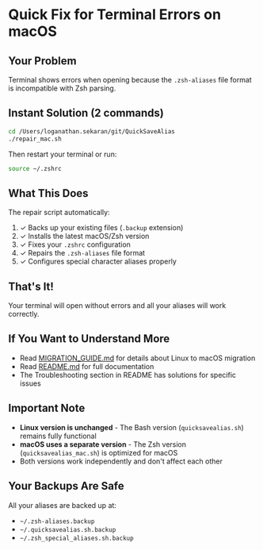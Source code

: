 # Quick Fix for Terminal Errors on macOS

## Your Problem
Terminal shows errors when opening because the `.zsh-aliases` file format is incompatible with Zsh parsing.

## Instant Solution (2 commands)

```zsh
cd /Users/loganathan.sekaran/git/QuickSaveAlias
./repair_mac.sh
```

Then restart your terminal or run:
```zsh
source ~/.zshrc
```

## What This Does

The repair script automatically:
1. ✓ Backs up your existing files (`.backup` extension)
2. ✓ Installs the latest macOS/Zsh version
3. ✓ Fixes your `.zshrc` configuration  
4. ✓ Repairs the `.zsh-aliases` file format
5. ✓ Configures special character aliases properly

## That's It!

Your terminal will open without errors and all your aliases will work correctly.

## If You Want to Understand More

- Read [MIGRATION_GUIDE.md](MIGRATION_GUIDE.md) for details about Linux to macOS migration
- Read [README.md](README.md) for full documentation
- The Troubleshooting section in README has solutions for specific issues

## Important Note

- **Linux version is unchanged** - The Bash version (`quicksavealias.sh`) remains fully functional
- **macOS uses a separate version** - The Zsh version (`quicksavealias_mac.sh`) is optimized for macOS
- Both versions work independently and don't affect each other

## Your Backups Are Safe

All your aliases are backed up at:
- `~/.zsh-aliases.backup`
- `~/.quicksavealias.sh.backup`
- `~/.zsh_special_aliases.sh.backup`

